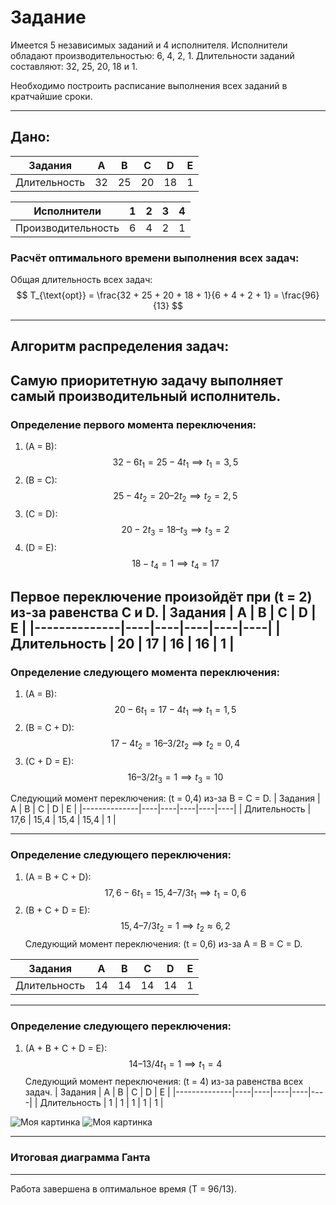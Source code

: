 # Задание
Имеется 5 независимых заданий и 4 исполнителя. Исполнители обладают производительностью: 6, 4, 2, 1. Длительности заданий составляют: 32, 25, 20, 18 и 1.

Необходимо построить расписание выполнения всех заданий в кратчайшие сроки.

---

## Дано:

| Задания      | A  | B  | C  | D  | E  |
|--------------|----|----|----|----|----|
| Длительность | 32 | 25 | 20 | 18 | 1 |

| Исполнители  | 1  | 2  |3  |4  |
|--------------|----|----|----|----|
| Производительность | 6  | 4  | 2  | 1  |

### Расчёт оптимального времени выполнения всех задач:

Общая длительность всех задач:
$$
T_{\text{opt}} = \frac{32 + 25 + 20 + 18 + 1}{6 + 4 + 2 + 1} = \frac{96}{13}
$$

---

## Алгоритм распределения задач:
Самую приоритетную задачу выполняет самый производительный исполнитель.
---

### Определение первого момента переключения:

1. (A = B):
$$
32 - 6t_1 = 25 - 4t_1 \implies t_1 = 3,5
$$
2. (B = C):
$$
25 - 4t_2 = 20 – 2t_2 \implies t_2 = 2,5
$$
3. (C = D):
$$
20 - 2t_3 = 18 – t_3 \implies t_3 = 2
$$
4. (D = E):
$$
18 - t_4 = 1 \implies t_4 = 17
$$


Первое переключение произойдёт при (t = 2) из-за равенства C и D.
| Задания      | A  | B  | C  | D  | E  |
|--------------|----|----|----|----|----|
| Длительность | 20 | 17 | 16 | 16 | 1 |
---

### Определение следующего момента переключения:
1. (A = B):
$$
20 - 6t_1 = 17 - 4t_1 \implies t_1 = 1,5
$$
2. (B = C + D):
$$
17 - 4t_2 = 16 – 3/2t_2 \implies t_2 = 0,4
$$
3. (C + D = E):
$$
16 – 3/2t_3 = 1 \implies t_3 = 10
$$

Следующий момент переключения: (t = 0,4) из-за B = C = D.
| Задания      | A  | B  | C  | D  | E  |
|--------------|----|----|----|----|----|
| Длительность | 17,6 | 15,4 | 15,4 | 15,4 | 1 |

---

### Определение следующего переключения:

1. (A = B + C + D):
$$
17,6 - 6t_1 = 15,4 – 7/3t_1 \implies t_1 = 0,6
$$
2. (B + C + D = E):
$$
15,4 – 7/3t_2 = 1 \implies t_2 ≈ 6,2
$$
Следующий момент переключения: (t = 0,6) из-за A = B = C = D.

| Задания      | A  | B  | C  | D  | E  |
|--------------|----|----|----|----|----|
| Длительность | 14 | 14 | 14 | 14 | 1 |

---
### Определение следующего переключения:

1. (A + B + C + D = E):
$$
14 – 13/4t_1 = 1 \implies t_1 = 4
$$
Следующий момент переключения: (t = 4) из-за равенства всех задач.
| Задания      | A  | B  | C  | D  | E  |
|--------------|----|----|----|----|----|
| Длительность | 1 | 1 | 1 | 1 | 1 |

![Моя картинка](/Users/nikitamalkov/Downloads/task6.jpg)
![Моя картинка](/Users/nikitamalkov/Downloads/task6.2.jpg)

---

### Итоговая диаграмма Ганта


---

Работа завершена в оптимальное время (T = 96/13).